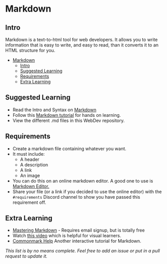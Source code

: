 # Markdown 

## Intro

Markdown is a text-to-html tool for web developers. It allows you to write information that is easy to write, and easy to read, than it converts it to an HTML structure for you. 

- [Markdown](#markdown)
    - [Intro](#intro)
    - [Suggested Learning](#suggested-learning)
    - [Requirements](#requirements)
    - [Extra Learning](#extra-learning)

## Suggested Learning

- Read the Intro and Syntax on [Markdown](https://daringfireball.net/projects/markdown/)
- Follow this [Markdown tutorial](http://www.markdowntutorial.com/) for hands on learning.
- View the different .md files in this WebDev repository.

## Requirements

- Create a markdown file containing whatever you want.
- It must include: 
    - A header
    - A description
    - A link
    - An image
- You can do this on an online markdown editor. A good one to use is [Markdown Editor.](https://jbt.github.io/markdown-editor/)
- Share your file (or a link if you decided to use the online editor) with the `#requirements` Discord channel to show you have passed this requirement off.
## Extra Learning

- [Mastering Markdown](https://masteringmarkdown.com) - Requires email signup, but is totally free
- Watch [this video](https://www.youtube.com/watch?v=_gknWWa2OF0) which is helpful for visual learners.
- [Commonmark Help](http://commonmark.org/help/) Another interactive tutorial for Markdown.

*This list is by no means complete. Feel free to add an issue or put in a pull request to update it.*
